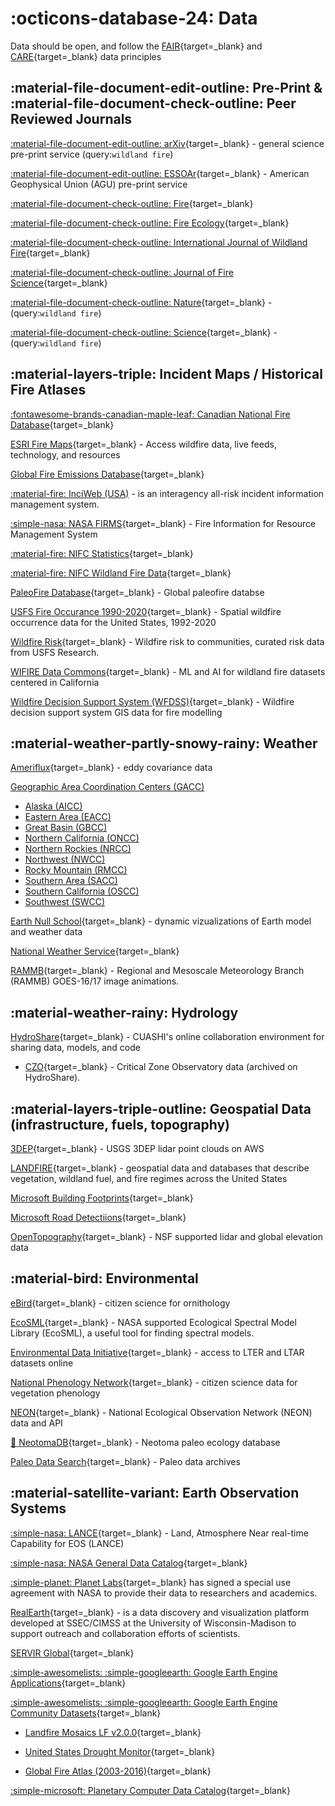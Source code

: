 # :octicons-database-24: Data

Data should be open, and follow the [FAIR](https://www.go-fair.org/fair-principles/){target=_blank} and [CARE](https://www.go-fair.org/fair-principles/){target=_blank} data principles

## :material-file-document-edit-outline: Pre-Print & :material-file-document-check-outline: Peer Reviewed Journals

[:material-file-document-edit-outline: arXiv](https://arxiv.org/search/?query=wildland+fire&searchtype=all&source=header){target=_blank} - general science pre-print service (query:`wildland fire`)

[:material-file-document-edit-outline: ESSOAr](https://essopenarchive.org/){target=_blank} - American Geophysical Union (AGU) pre-print service

[:material-file-document-check-outline: Fire](https://www.mdpi.com/journal/fire){target=_blank}

[:material-file-document-check-outline: Fire Ecology](https://fireecology.springeropen.com/){target=_blank}

[:material-file-document-check-outline: International Journal of Wildland Fire](https://www.publish.csiro.au/wf){target=_blank}

[:material-file-document-check-outline: Journal of Fire Science](https://journals.sagepub.com/home/jfs){target=_blank}

[:material-file-document-check-outline: Nature](https://www.nature.com/search?q=wildland+fire&journal=){target=_blank} - (query:`wildland fire`)

[:material-file-document-check-outline: Science](https://www.science.org/action/doSearch?AllField=wildland+fire){target=_blank} - (query:`wildland fire`)

## :material-layers-triple: Incident Maps / Historical Fire Atlases

[:fontawesome-brands-canadian-maple-leaf: Canadian National Fire Database](https://cwfis.cfs.nrcan.gc.ca/ha/nfdb){target=_blank}

[ESRI Fire Maps](https://www.esri.com/en-us/disaster-response/disasters/wildfires){target=_blank} - Access wildfire data, live feeds, technology, and resources

[Global Fire Emissions Database](https://www.globalfiredata.org/index.html){target=_blank}

[:material-fire: InciWeb (USA)](https://inciweb.nwcg.gov/) - is an interagency all-risk incident information management system.

[:simple-nasa: NASA FIRMS](https://firms.modaps.eosdis.nasa.gov/map/#d:24hrs;@0.0,0.0,3z){target=_blank} - Fire Information for Resource Management System

[:material-fire: NIFC Statistics](https://www.nifc.gov/fire-information/statistics){target=_blank}

[:material-fire: NIFC Wildland Fire Data](https://data-nifc.opendata.arcgis.com/){target=_blank}

[PaleoFire Database](https://www.paleofire.org/index.php){target=_blank} - Global paleofire databse

[USFS Fire Occurance 1990-2020](https://doi.org/10.2737/RDS-2013-0009.6){target=_blank} - Spatial wildfire occurrence data for the United States, 1992-2020

[Wildfire Risk](https://wildfirerisk.org/){target=_blank} - Wildfire risk to communities, curated risk data from USFS Research.

[WIFIRE Data Commons](https://wifire-data.sdsc.edu/dataset){target=_blank} - ML and AI for wildland fire datasets centered in California

[Wildfire Decision Support System (WFDSS)](https://wfdss.usgs.gov/wfdss/WFDSS_Data.shtml){target=_blank} - Wildfire decision support system GIS data for fire modelling

## :material-weather-partly-snowy-rainy: Weather

[Ameriflux](https://ameriflux.lbl.gov/){target=_blank} - eddy covariance data

[Geographic Area Coordination Centers (GACC)](https://gacc.nifc.gov/)

* [Alaska (AICC)](https://fire.ak.blm.gov/)
* [Eastern Area (EACC)](https://gacc.nifc.gov/eacc/)
* [Great Basin (GBCC)](https://gacc.nifc.gov/gbcc/)
* [Northern California (ONCC)](https://gacc.nifc.gov/oncc/)
* [Northern Rockies (NRCC)](https://gacc.nifc.gov/nrcc/)
* [Northwest (NWCC)](https://gacc.nifc.gov/nwcc/)
* [Rocky Mountain (RMCC)](https://gacc.nifc.gov/rmcc/)
* [Southern Area (SACC)](https://gacc.nifc.gov/sacc/)
* [Southern California (OSCC)](https://gacc.nifc.gov/oscc/)
* [Southwest (SWCC)](https://gacc.nifc.gov/swcc/)

[Earth Null School](https://earth.nullschool.net/){target=_blank} - dynamic vizualizations of Earth model and weather data

[National Weather Service](https://www.weather.gov/fire/){target=_blank} 

[RAMMB](https://rammb2.cira.colostate.edu/){target=_blank} - Regional and Mesoscale Meteorology Branch (RAMMB) GOES-16/17 image animations. 

## :material-weather-rainy: Hydrology

[HydroShare](https://www.hydroshare.org/){target=_blank} - CUASHI's online collaboration environment for sharing data, models, and code

* [CZO](https://czo-archive.criticalzone.org/national/data/){target=_blank} - Critical Zone Observatory data (archived on HydroShare).

## :material-layers-triple-outline: Geospatial Data (infrastructure, fuels, topography)

[3DEP](https://usgs.entwine.io/){target=_blank} - USGS 3DEP lidar point clouds on AWS

[LANDFIRE](https://landfire.gov/version_alerts.php){target=_blank} - geospatial data and databases that describe vegetation, wildland fuel, and fire regimes across the United States

[Microsoft Building Footprints](https://www.microsoft.com/en-us/maps/building-footprints){target=_blank}

[Microsoft Road Detectiions](https://github.com/microsoft/RoadDetections){target=_blank}

[OpenTopography](https://opentopography.org/){target=_blank} - NSF supported lidar and global elevation data 

## :material-bird: Environmental

[eBird](https://ebird.org/science/use-ebird-data){target=_blank} - citizen science for ornithology

[EcoSML](https://ecosml.org/){target=_blank} - NASA supported Ecological Spectral Model Library (EcoSML), a useful tool for finding spectral models.

[Environmental Data Initiative](https://environmentaldatainitiative.org/){target=_blank} - access to LTER and LTAR datasets online

[National Phenology Network](https://www.usanpn.org/usa-national-phenology-network){target=_blank} - citizen science data for vegetation phenology

[NEON](https://www.neonscience.org/data-samples){target=_blank} - National Ecological Observation Network (NEON) data and API

[:rat: NeotomaDB](https://www.neotomadb.org/data){target=_blank} - Neotoma paleo ecology database
   
[Paleo Data Search](https://www.ncdc.noaa.gov/paleo-search/){target=_blank} - Paleo data archives

## :material-satellite-variant: Earth Observation Systems

[:simple-nasa: LANCE](https://earthdata.nasa.gov/earth-observation-data/near-real-time){target=_blank} - Land, Atmosphere Near real-time Capability for EOS (LANCE)

[:simple-nasa: NASA General Data Catalog](https://data.nasa.gov/){target=_blank} 

[:simple-planet: Planet Labs](https://www.planet.com/markets/nasa/){target=_blank} has signed a special use agreement with NASA to provide their data to researchers and academics.

[RealEarth](https://www.ssec.wisc.edu/realearth/){target=_blank} - is a data discovery and visualization platform developed at SSEC/CIMSS at the University of Wisconsin-Madison to support outreach and collaboration efforts of scientists. 

[SERVIR Global](https://servirglobal.net){target=_blank}

[:simple-awesomelists: :simple-googleearth: Google Earth Engine Applications](https://github.com/giswqs/Awesome-GEE){target=_blank}

[:simple-awesomelists: :simple-googleearth: Google Earth Engine Community Datasets](https://samapriya.github.io/awesome-gee-community-datasets){target=_blank} 

* [Landfire Mosaics LF v2.0.0](https://samapriya.github.io/awesome-gee-community-datasets/projects/landfire/){target=_blank}

* [United States Drought Monitor](https://samapriya.github.io/awesome-gee-community-datasets/projects/usdm/){target=_blank}

* [Global Fire Atlas (2003-2016)](https://samapriya.github.io/awesome-gee-community-datasets/projects/gfa/){target=_blank}

[:simple-microsoft: Planetary Computer Data Catalog](https://planetarycomputer.microsoft.com/catalog){target=_blank}
